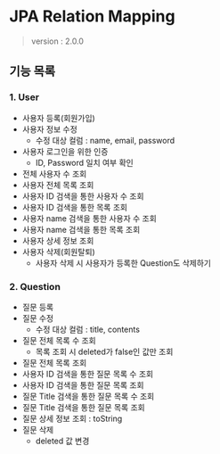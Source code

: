 # JPA Relation Mapping
> version : 2.0.0

## 기능 목록

### 1. User
- 사용자 등록(회원가입)
- 사용자 정보 수정
    - 수정 대상 컬럼 : name, email, password
- 사용자 로그인을 위한 인증
    - ID, Password 일치 여부 확인
- 전체 사용자 수 조회
- 사용자 전체 목록 조회
- 사용자 ID 검색을 통한 사용자 수 조회
- 사용자 ID 검색을 통한 목록 조회
- 사용자 name 검색을 통한 사용자 수 조회
- 사용자 name 검색을 통한 목록 조회
- 사용자 상세 정보 조회
- 사용자 삭제(회원탈퇴)
    - 사용자 삭제 시 사용자가 등록한 Question도 삭제하기

### 2. Question
- 질문 등록
- 질문 수정
    - 수정 대상 컬럼 : title, contents
- 질문 전체 목록 수 조회
    - 목록 조회 시 deleted가 false인 값만 조회
- 질문 전체 목록 조회
- 사용자 ID 검색을 통한 질문 목록 수 조회
- 사용자 ID 검색을 통한 질문 목록 조회
- 질문 Title 검색을 통한 질문 목록 수 조회
- 질문 Title 검색을 통한 질문 목록 조회
- 질문 상세 정보 조회 : toString
- 질문 삭제
    - deleted 값 변경